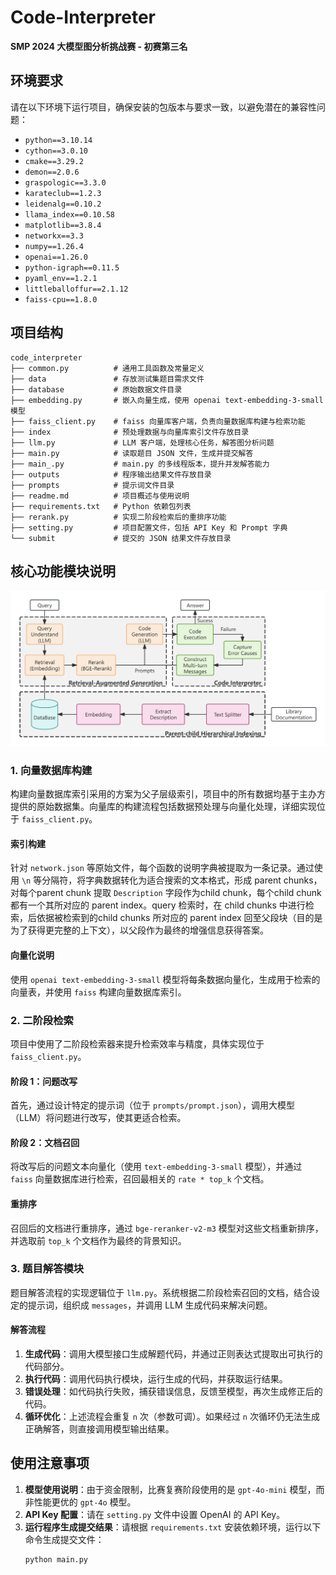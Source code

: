 # Code-Interpreter

**SMP 2024 大模型图分析挑战赛 - 初赛第三名**

## 环境要求

请在以下环境下运行项目，确保安装的包版本与要求一致，以避免潜在的兼容性问题：

- `python==3.10.14`
- `cython==3.0.10`
- `cmake==3.29.2`
- `demon==2.0.6`
- `graspologic==3.3.0`
- `karateclub==1.2.3`
- `leidenalg==0.10.2`
- `llama_index==0.10.58`
- `matplotlib==3.8.4`
- `networkx==3.3`
- `numpy==1.26.4`
- `openai==1.26.0`
- `python-igraph==0.11.5`
- `pyaml_env==1.2.1`
- `littleballoffur==2.1.12`
- `faiss-cpu==1.8.0`

## 项目结构

```plaintext
code_interpreter
├── common.py          # 通用工具函数及常量定义
├── data               # 存放测试集题目需求文件
├── database           # 原始数据文件目录
├── embedding.py       # 嵌入向量生成，使用 openai text-embedding-3-small 模型
├── faiss_client.py    # faiss 向量库客户端，负责向量数据库构建与检索功能
├── index              # 预处理数据与向量库索引文件存放目录
├── llm.py             # LLM 客户端，处理核心任务，解答图分析问题
├── main.py            # 读取题目 JSON 文件，生成并提交解答
├── main_.py           # main.py 的多线程版本，提升并发解答能力
├── outputs            # 程序输出结果文件存放目录
├── prompts            # 提示词文件目录
├── readme.md          # 项目概述与使用说明
├── requirements.txt   # Python 依赖包列表
├── rerank.py          # 实现二阶段检索后的重排序功能
├── setting.py         # 项目配置文件，包括 API Key 和 Prompt 字典
└── submit             # 提交的 JSON 结果文件存放目录
```

## 核心功能模块说明

![核心结构图](submit\images\rag.png)

### 1. 向量数据库构建

构建向量数据库索引采用的方案为父子层级索引，项目中的所有数据均基于主办方提供的原始数据集。向量库的构建流程包括数据预处理与向量化处理，详细实现位于 `faiss_client.py`。

#### 索引构建

针对 `network.json` 等原始文件，每个函数的说明字典被提取为一条记录。通过使用 `\n` 等分隔符，将字典数据转化为适合搜索的文本格式，形成 parent chunks，对每个parent chunk 提取 `Description` 字段作为child chunk，每个child chunk 都有一个其所对应的 parent index。query 检索时，在 child chunks 中进行检索，后依据被检索到的child chunks 所对应的 parent index 回至父段块（目的是为了获得更完整的上下文），以父段作为最终的增强信息获得答案。

#### 向量化说明

使用 `openai text-embedding-3-small` 模型将每条数据向量化，生成用于检索的向量表，并使用 `faiss` 构建向量数据库索引。

### 2. 二阶段检索

项目中使用了二阶段检索器来提升检索效率与精度，具体实现位于 `faiss_client.py`。

#### 阶段 1：问题改写

首先，通过设计特定的提示词（位于 `prompts/prompt.json`），调用大模型（LLM）将问题进行改写，使其更适合检索。

#### 阶段 2：文档召回

将改写后的问题文本向量化（使用 `text-embedding-3-small` 模型），并通过 `faiss` 向量数据库进行检索，召回最相关的 `rate * top_k` 个文档。

#### 重排序

召回后的文档进行重排序，通过 `bge-reranker-v2-m3` 模型对这些文档重新排序，并选取前 `top_k` 个文档作为最终的背景知识。

### 3. 题目解答模块

题目解答流程的实现逻辑位于 `llm.py`。系统根据二阶段检索召回的文档，结合设定的提示词，组织成 `messages`，并调用 LLM 生成代码来解决问题。

#### 解答流程

1. **生成代码**：调用大模型接口生成解题代码，并通过正则表达式提取出可执行的代码部分。
2. **执行代码**：调用代码执行模块，运行生成的代码，并获取运行结果。
3. **错误处理**：如代码执行失败，捕获错误信息，反馈至模型，再次生成修正后的代码。
4. **循环优化**：上述流程会重复 `n` 次（参数可调）。如果经过 `n` 次循环仍无法生成正确解答，则直接调用模型输出结果。

## 使用注意事项

1. **模型使用说明**：由于资金限制，比赛复赛阶段使用的是 `gpt-4o-mini` 模型，而非性能更优的 `gpt-4o` 模型。
2. **API Key 配置**：请在 `setting.py` 文件中设置 OpenAI 的 API Key。
3. **运行程序生成提交结果**：请根据 `requirements.txt` 安装依赖环境，运行以下命令生成提交文件：
   ```bash
   python main.py
   ```
